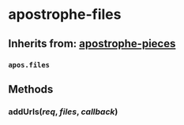 # apostrophe-files
## Inherits from: [apostrophe-pieces](../apostrophe-pieces/README.md)
### `apos.files`

## Methods
### addUrls(*req*, *files*, *callback*)

